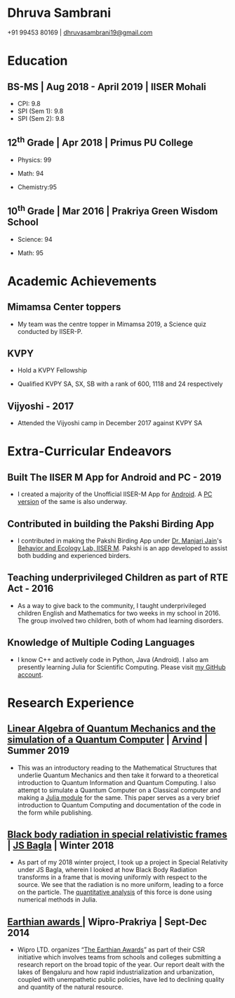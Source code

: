 # Dhruva Sambrani

\+91 99453 80169 | [dhruvasambrani19@gmail.com](mailto:dhruvasambrani19@gmail.com?subject=Response%20to%20CV)

# Education

## BS-MS | Aug 2018 - April 2019 | IISER Mohali
  - CPI: 9.8
  - SPI (Sem 1): 9.8
  - SPI (Sem 2): 9.8

## 12<sup>th</sup> Grade | Apr 2018 | Primus PU College

  - Physics: 99

  - Math: 94

  - Chemistry:95

## 10<sup>th</sup> Grade | Mar 2016 | Prakriya Green Wisdom School

  - Science: 94

  - Math: 95

# Academic Achievements
## Mimamsa Center toppers

  - My team was the centre topper in Mimamsa 2019, a Science quiz conducted by IISER-P.

## KVPY

  - Hold a KVPY Fellowship

  - Qualified KVPY SA, SX, SB with a rank of 600, 1118 and 24
    respectively

## Vijyoshi - 2017

  - Attended the Vijyoshi camp in December 2017 against KVPY SA

# Extra-Curricular Endeavors

## Built The IISER M App for Android and PC - 2019
  - I created a majority of the Unofficial IISER-M App for [Android](https://github.com/DhruvaSambrani/IISER-Android). A [PC version](https://github.com/DhruvaSambrani/IISERM_pc) of the same is also underway.

## Contributed in building the Pakshi Birding App
  - I contributed in making the Pakshi Birding App under [Dr. Manjari Jain](https://manjarijain.net/)'s [Behavior and Ecology Lab, IISER M](). Pakshi is an app developed  to assist both budding and experienced birders.

## Teaching underprivileged Children as part of RTE Act - 2016
  - As a way to give back to the community, I taught underprivileged children English and Mathematics for two weeks in my school in 2016. The group involved two children, both of whom had learning disorders.

## Knowledge of Multiple Coding Languages
  - I know C++ and actively code in Python, Java (Android). I also am presently learning Julia for Scientific Computing. Please visit [my GitHub account](https://github.com/DhruvaSambrani/repo).

# Research Experience

## [Linear Algebra of Quantum Mechanics and the simulation of a Quantum Computer](papers/qc.pdf) | [Arvind](http://14.139.227.202/Faculty/arvind/) | Summer 2019
  - This was an introductory reading to the Mathematical Structures that underlie Quantum Mechanics and then take it forward to a theoretical introduction to Quantum Information and Quantum Computing. I also attempt to simulate a Quantum Computer on a Classical computer and making a [Julia module](https://github.com/DhruvaSambrani/Quantum-Computing) for the same. This paper serves as a very brief introduction to Quantum Computing and documentation of the code in the form while publishing.

## [Black body radiation in special relativistic frames](papers/bbr_vel_trans.pdf) | [JS Bagla](http://14.139.227.202/Faculty/jasjeet/index.html) | Winter 2018

  - As part of my 2018 winter project, I took up a project in Special Relativity under JS Bagla, wherein I looked at how Black Body Radiation transforms in a frame that is moving uniformly with respect to the source. We see that the radiation is no more uniform, leading to a force on the particle. The [quantitative analysis](papers/bbr_f_on_particle.pdf) of this force is done using numerical methods in Julia.

## [Earthian awards ](https://drive.google.com/file/d/0B8vd4YD-FkfkUmZhUVUwQU53NzdORGpneTlQbE5kaEhNYlRj/view?usp=sharing)| Wipro-Prakriya | Sept-Dec 2014

  - Wipro LTD. organizes “[The Earthian
    Awards](http://wiprofoundation.org/earthian)” as part of their CSR initiative which involves teams from schools and colleges submitting a research report on the broad topic of the year. Our report dealt with the lakes of Bengaluru and how rapid industrialization and urbanization, coupled with unempathetic public policies, have led to declining quality and quantity of the natural resource.
